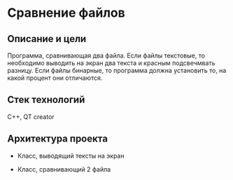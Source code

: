 # **Сравнение файлов**

## Описание и цели

Программа, сравнивающая два файла. Если файлы текстовые, то необходимо выводить на экран два текста и красным подсвечмвать разницу. Если файлы бинарные, то программа должна установить то, на какой процент они отличаются.

## Стек технологий

С++, QT creator

## Архитектура проекта

* Класс, выводящий тексты на экран

* Класс, сравнивающий 2 файла

